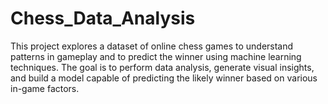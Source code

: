 # Chess_Data_Analysis
This project explores a dataset of online chess games to understand patterns in gameplay and to predict the winner using machine learning techniques. The goal is to perform data analysis, generate visual insights, and build a model capable of predicting the likely winner based on various in-game factors.
